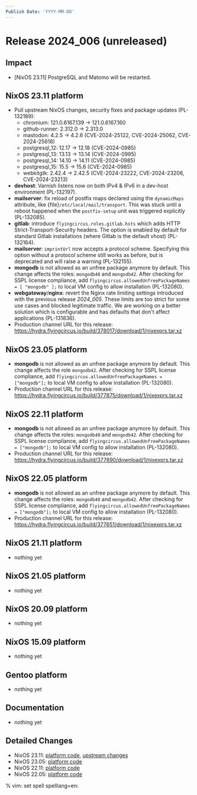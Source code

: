 ```yaml
---
Publish Date: 'YYYY-MM-DD'
---
```


# Release 2024_006 (unreleased)

## Impact

- \[NixOS 23.11\] PostgreSQL and Matomo will be restarted.

## NixOS 23.11 platform

- Pull upstream NixOS changes, security fixes and package updates (PL-132189):
  - chromium: 121.0.6167.139 -> 121.0.6167.160
  - github-runner: 2.312.0 -> 2.313.0
  - mastodon: 4.2.5 -> 4.2.6 (CVE-2024-25122, CVE-2024-25062, CVE-2024-25618)
  - postgresql_12: 12.17 -> 12.18 (CVE-2024-0985)
  - postgresql_13: 13.13 -> 13.14 (CVE-2024-0985)
  - postgresql_14: 14.10 -> 14.11 (CVE-2024-0985)
  - postgresql_15: 15.5 -> 15.6 (CVE-2024-0985)
  - webkitgtk: 2.42.4 → 2.42.5 (CVE-2024-23222, CVE-2024-23206, CVE-2024-23213)
- **devhost**: Varnish listens now on both IPv4 & IPv6 in a dev-host environment (PL-132197).
- **mailserver**: fix reload of postfix maps declared using the `dynamicMaps`
  attribute, like {file}`/etc/local/mail/transport`. This was stuck until
  a reboot happened when the `postfix-setup` unit was triggered
  explicitly (PL-132085).
- **gitlab**: introduce `flyingcircus.roles.gitlab.hsts` which adds HTTP
  Strict-Transport-Security headers. The option is enabled by default for
  standard Gitlab installations (where Gitlab is the default vhost) (PL-132164).
- **mailserver**: `imprintUrl` now accepts a protocol scheme. Specifying this
  option without a protocol scheme still works as before, but is deprecated
  and will raise a warning (PL-132155).
- **mongodb** is not allowed as an unfree package anymore by default. This
  change affects the roles: `mongodb40` and `mongodb42`. After checking for
  SSPL license compliance, add `flyingcircus.allowedUnfreePackageNames =
  [ "mongodb" ];` to local VM config to allow installation (PL-132080).
- **webgateway**/**nginx**: revert the Nginx rate limiting settings introduced
  with the previous release *2024_005*. These limits are too strict for
  some use cases and blocked legitimate traffic. We are working on a better
  solution which is configurable and has defaults that don't affect
  applications (PL-131836).
- Production channel URL for this release: https://hydra.flyingcircus.io/build/378017/download/1/nixexprs.tar.xz

## NixOS 23.05 platform

- **mongodb** is not allowed as an unfree package anymore by default. This
  change affects the role `mongodb42`. After checking for
  SSPL license compliance, add `flyingcircus.allowedUnfreePackageNames =
  ["mongodb"];` to local VM config to allow installation (PL-132080).
- Production channel URL for this release: https://hydra.flyingcircus.io/build/377875/download/1/nixexprs.tar.xz

## NixOS 22.11 platform

- **mongodb** is not allowed as an unfree package anymore by default. This
  change affects the roles: `mongodb40` and `mongodb42`. After checking for
  SSPL license compliance, add `flyingcircus.allowedUnfreePackageNames =
  ["mongodb"];` to local VM config to allow installation (PL-132080).
- Production channel URL for this release: https://hydra.flyingcircus.io/build/377890/download/1/nixexprs.tar.xz

## NixOS 22.05 platform

- **mongodb** is not allowed as an unfree package anymore by default. This
  change affects the roles: `mongodb40` and `mongodb42`. After checking for
  SSPL license compliance, add `flyingcircus.allowedUnfreePackageNames =
  ["mongodb"];` to local VM config to allow installation (PL-132080).
- Production channel URL for this release: https://hydra.flyingcircus.io/build/377651/download/1/nixexprs.tar.xz

## NixOS 21.11 platform

- nothing yet

## NixOS 21.05 platform

- nothing yet

## NixOS 20.09 platform

- nothing yet

## NixOS 15.09 platform

- nothing yet

## Gentoo platform

- nothing yet

## Documentation

- nothing yet

## Detailed Changes

- NixOS 23.11: [platform code](https://github.com/flyingcircusio/fc-nixos/compare/fc/r2024_005/23.11...0f2dbc38cb2a558d049b0e7c72e1bfd9befc63ad),
 [upstream changes](https://github.com/flyingcircusio/nixpkgs/compare/ba2e1304f4d32379d4d884abe679df5ad06fbfa0...6b5bfd4e08375ccb7aadb9e64b9391a89bb856e6)
- NixOS 23.05: [platform code](https://github.com/flyingcircusio/fc-nixos/compare/fc/r2024_005/23.05...257bd4e4b5e1227d10461bbf5d67408027aa3271)
- NixOS 22.11: [platform code](https://github.com/flyingcircusio/fc-nixos/compare/fc/r2024_001/22.11...aa5f8495a2a82b0604f622588514a024ef17dac6)
- NixOS 22.05: [platform code](https://github.com/flyingcircusio/fc-nixos/compare/fc/r2024_002/22.05...323686dfcda923b64a6ed79ccb589c5d179f2877)

% vim: set spell spelllang=en:
